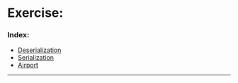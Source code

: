 # Exercise:
    
    
### **Index:**
- [Deserialization]()
- [Serialization]()
- [Airport](#Bias-Variance-Trade-Off)

---
